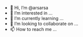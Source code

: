 - 👋 Hi, I’m @arsarsa
- 👀 I’m interested in ...
- 🌱 I’m currently learning ...
- 💞️ I’m looking to collaborate on ...
- 📫 How to reach me ...

<!---
arsarsa/arsarsa is a ✨ special ✨ repository because its `README.md` (this file) appears on your GitHub profile.
You can click the Preview link to take a look at your changes.
--->
